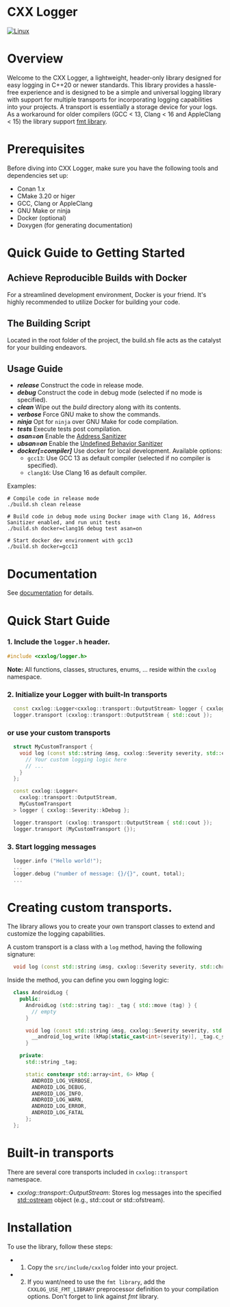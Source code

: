 CXX Logger
==========

[![Linux](https://github.com/c-carrasco/cxxlogger/actions/workflows/main.yml/badge.svg)](https://github.com/c-carrasco/cxxlogger/actions/workflows/main.yml)

# Overview

Welcome to the CXX Logger, a lightweight, header-only library designed for easy logging in C++20 or newer standards.
This library provides a hassle-free experience and is designed to be a simple and universal logging library with support for multiple transports for incorporating logging capabilities into your projects. A transport is essentially a storage device for your logs.
As a workaround for older compilers (GCC < 13, Clang < 16 and AppleClang < 15) the library support [fmt library](https://github.com/fmtlib/fmt).

# Prerequisites

Before diving into CXX Logger, make sure you have the following tools and dependencies set up:

- Conan 1.x
- CMake 3.20 or higer
- GCC, Clang or AppleClang
- GNU Make or ninja
- Docker (optional)
- Doxygen (for generating documentation)

# Quick Guide to Getting Started

## Achieve Reproducible Builds with Docker

For a streamlined development environment, Docker is your friend. It's highly recommended to utilize Docker for building your code.

## The Building Script

Located in the root folder of the project, the build.sh file acts as the catalyst for your building endeavors.

**Usage Guide**
---------------
* **_release_**
Construct the code in release mode.
* **_debug_**
Construct the code in debug mode (selected if no mode is specified).
* **_clean_**
Wipe out the _build_ directory along with its contents.
* **_verbose_**
Force GNU make to show the commands.
* **_ninja_**
Opt for `ninja` over GNU Make for code compilation.
* **_tests_**
Execute tests post compilation.
* **_asan=on_**
Enable the [Address Sanitizer](#section5_1)
* **_ubsan=on_**
Enable the [Undefined Behavior Sanitizer](#section5_2)
* **_docker[=compiler]_**
Use docker for local development.
  Available options:
    - `gcc13`: Use GCC 13 as default compiler (selected if no compiler is specified).
    - `clang16`: Use Clang 16 as default compiler.

Examples:

```
# Compile code in release mode
./build.sh clean release

# Build code in debug mode using Docker image with Clang 16, Address Sanitizer enabled, and run unit tests
./build.sh docker=clang16 debug test asan=on

# Start docker dev environment with gcc13
./build.sh docker=gcc13
```

# Documentation

See [documentation](https://c-carrasco.github.io/cxxlogger/) for details.

# Quick Start Guide

### 1. Include the `logger.h` header.

```CPP
#include <cxxlog/logger.h>
```

**Note:** All functions, classes, structures, enums, ...  reside within the `cxxlog` namespace.

### 2. Initialize your Logger with built-In transports

```CPP
  const cxxlog::Logger<cxxlog::transport::OutputStream> logger { cxxlog::Severity::kDebug };
  logger.transport (cxxlog::transport::OutputStream { std::cout });
```

### or use your custom transports

```CPP
  struct MyCustomTransport {
    void log (const std::string &msg, cxxlog::Severity severity, std::chrono::milliseconds ts) const {
      // Your custom logging logic here
      // ...
    }
  };

  const cxxlog::Logger<
    cxxlog::transport::OutputStream,
    MyCustomTransport
  > logger { cxxlog::Severity::kDebug };

  logger.transport (cxxlog::transport::OutputStream { std::cout });
  logger.transport (MyCustomTransport {});
```

### 3. Start logging messages

```CPP
  logger.info ("Hello world!");
  ...
  logger.debug ("number of message: {}/{}", count, total);
  ...
```

# Creating custom transports.

The library allows you to create your own transport classes to extend and customize the logging capabilities.

A custom transport is a class with a `log` method, having the following signature:

```CPP
  void log (const std::string &msg, cxxlog::Severity severity, std::chrono::milliseconds ts) const;
```

Inside the method, you can define you own logging logic:

```CPP
  class AndroidLog {
    public:
      AndroidLog (std::string tag): _tag { std::move (tag) } {
        // empty
      }

      void log (const std::string &msg, cxxlog::Severity severity, std::chrono::milliseconds) const {
        __android_log_write (kMap[static_cast<int>(severity)], _tag.c_str(), msg.c_str());
      }

    private:
      std::string _tag;

      static constexpr std::array<int, 6> kMap {
        ANDROID_LOG_VERBOSE,
        ANDROID_LOG_DEBUG,
        ANDROID_LOG_INFO,
        ANDROID_LOG_WARN,
        ANDROID_LOG_ERROR,
        ANDROID_LOG_FATAL
      };
  };

```

# Built-in transports

There are several core transports included in `cxxlog::transport` namespace.

- *cxxlog::transport::OutputStream*: Stores log messages into the specified [std::ostream](https://en.cppreference.com/w/cpp/io/basic_ostream) object (e.g., std::cout or std::ofstream).

# Installation

To use the library, follow these steps:

- 1. Copy the `src/include/cxxlog` folder into your project.
- 2. If you want/need to use the `fmt library`, add the `CXXLOG_USE_FMT_LIBRARY` preprocessor definition to your compilation options. Don't forget to link against _fmt_ library.
